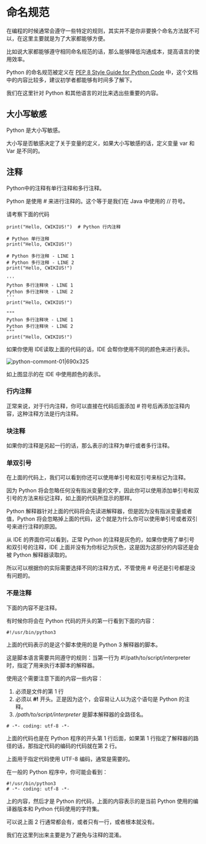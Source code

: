 # 命名规范
在编程的时候通常会遵守一些特定的规则，其实并不是你非要换个命名方法就不可以，在这里主要就是为了大家都能够方便。

比如说大家都能够遵守相同命名规范的话，那么能够降低沟通成本，提高语言的使用效率。

Python 的命名规范被定义在 [PEP 8 Style Guide for Python Code](https://www.python.org/dev/peps/pep-0008/) 中，这个文档中的内容比较多，建议初学者都能够有时间多了解下。

我们在这里针对 Python 和其他语言的对比来选出些重要的内容。

## 大小写敏感
Python 是大小写敏感。

大小写是否敏感决定了关于变量的定义，如果大小写敏感的话，定义变量 var 和 Var 是不同的。

## 注释
Python中的注释有单行注释和多行注释。

Python 是使用 # 来进行注释的。这个等于是我们在 Java 中使用的 // 符号。

请考察下面的代码

```
print("Hello, CWIKIUS!")  # Python 行内注释

# Python 单行注释
print("Hello, CWIKIUS!")

# Python 多行注释 - LINE 1
# Python 多行注释 - LINE 2
print("Hello, CWIKIUS!")

'''
Python 多行注释块 - LINE 1
Python 多行注释块 - LINE 2
'''
print("Hello, CWIKIUS!")

"""
Python 多行注释块 - LINE 1
Python 多行注释块 - LINE 2
"""
print("Hello, CWIKIUS!")
```

如果你使用 IDE读取上面的代码的话，IDE 会帮你使用不同的颜色来进行表示。

![python-commont-01|690x325](https://cdn.ossez.com/discourse-uploads/optimized/2X/d/de523ad593fb10bf75ae9c18c50548375640bc2b_2_690x325.png)

如上图显示的在 IDE 中使用颜色的表示。

### 行内注释
正常来说，对于行内注释，你可以直接在代码后面添加 # 符号后再添加注释内容，这种注释方法是行内注释。

### 块注释
如果你的注释是另起一行的话，那么表示的注释为单行或者多行注释。

### 单双引号
在上面的代码上，我们可以看到你还可以使用单引号和双引号来标记为注释。

因为 Python 将会忽略任何没有指派变量的文字，因此你可以使用添加单引号和双引号的方法来标记注释，如上面的代码所显示的那样。

Python 解释器针对上面的代码将会先读进解释器，但是因为没有指派变量或者值，Python 将会忽略掉上面的代码，这个就是为什么你可以使用单引号或者双引号来进行注释的原因。

从 IDE 的界面你可以看到，正常 Python 的注释是灰色的，如果你使用了单引号和双引号的注释，IDE 上面并没有为你标记为灰色，这是因为这部分的内容还是会被 Python 解释器读取的。

所以可以根据你的实际需要选择不同的注释方式，不管使用 # 号还是引号都是没有问题的。

### 不是注释
下面的内容不是注释。

有时候你将会在 Python 代码的开头的第一行看到下面的内容：

```
#!/usr/bin/python3 
```
上面的代码表示的是这个脚本使用的是 Python 3 解释器的脚本。

这是脚本语言需要共同遵守的规则：当第一行为 #!/path/to/script/interpreter 时，指定了用来执行本脚本的解释器。

使用这个需要注意下面的内容一些内容：

1. 必须是文件的第 1 行
2. 必须以 **#!** 开头。正是因为这个，会容易让人以为这个语句是 Python 的注释。
3. */path/to/script/interpreter* 是脚本解释器的全路径名。

```
# -*- coding: utf-8 -*-
```
上面的代码也是在 Python 程序的开头第 1 行后面，如果第 1 行指定了解释器的路径的话，那指定代码的编码的代码就在第 2 行。

上面用于指定代码使用 UTF-8 编码，通常是需要的。

在一般的 Python 程序中，你可能会看到：

```
#!/usr/bin/python3 
# -*- coding: utf-8 -*-
```

上的内容，然后才是 Python 的代码，上面的内容表示的是当前 Python 使用的编译器版本和 Python 代码使用的字符集。

可以说上面 2 行通常都会有，或者只有一行，或者根本就没有。

我们在这里列出来主要是为了避免与注释的混淆。


